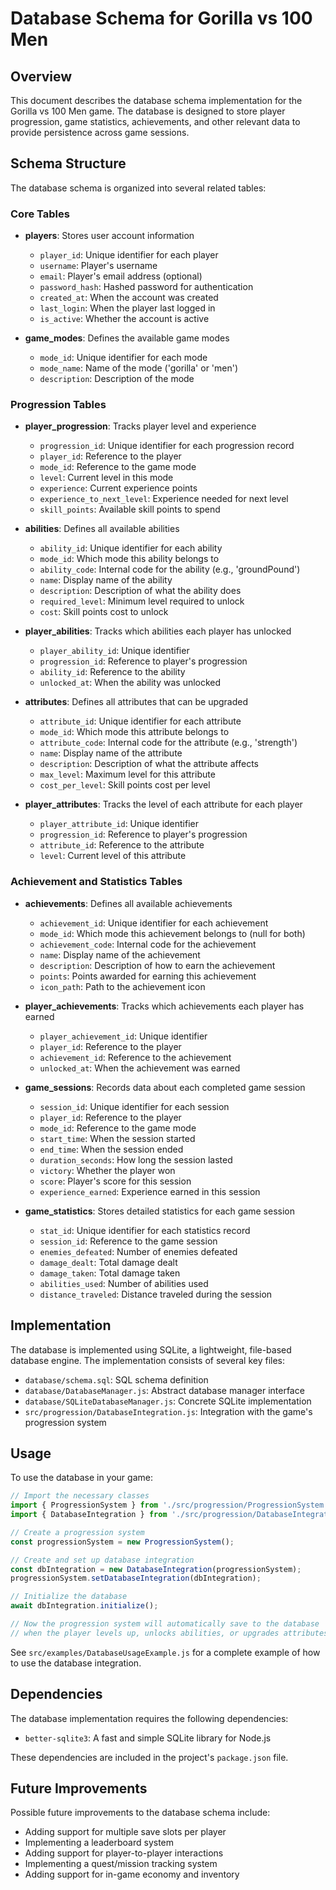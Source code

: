 # Database Schema for Gorilla vs 100 Men

## Overview

This document describes the database schema implementation for the Gorilla vs 100 Men game. The database is designed to store player progression, game statistics, achievements, and other relevant data to provide persistence across game sessions.

## Schema Structure

The database schema is organized into several related tables:

### Core Tables

- **players**: Stores user account information
  - `player_id`: Unique identifier for each player
  - `username`: Player's username
  - `email`: Player's email address (optional)
  - `password_hash`: Hashed password for authentication
  - `created_at`: When the account was created
  - `last_login`: When the player last logged in
  - `is_active`: Whether the account is active

- **game_modes**: Defines the available game modes
  - `mode_id`: Unique identifier for each mode
  - `mode_name`: Name of the mode ('gorilla' or 'men')
  - `description`: Description of the mode

### Progression Tables

- **player_progression**: Tracks player level and experience
  - `progression_id`: Unique identifier for each progression record
  - `player_id`: Reference to the player
  - `mode_id`: Reference to the game mode
  - `level`: Current level in this mode
  - `experience`: Current experience points
  - `experience_to_next_level`: Experience needed for next level
  - `skill_points`: Available skill points to spend

- **abilities**: Defines all available abilities
  - `ability_id`: Unique identifier for each ability
  - `mode_id`: Which mode this ability belongs to
  - `ability_code`: Internal code for the ability (e.g., 'groundPound')
  - `name`: Display name of the ability
  - `description`: Description of what the ability does
  - `required_level`: Minimum level required to unlock
  - `cost`: Skill points cost to unlock

- **player_abilities**: Tracks which abilities each player has unlocked
  - `player_ability_id`: Unique identifier
  - `progression_id`: Reference to player's progression
  - `ability_id`: Reference to the ability
  - `unlocked_at`: When the ability was unlocked

- **attributes**: Defines all attributes that can be upgraded
  - `attribute_id`: Unique identifier for each attribute
  - `mode_id`: Which mode this attribute belongs to
  - `attribute_code`: Internal code for the attribute (e.g., 'strength')
  - `name`: Display name of the attribute
  - `description`: Description of what the attribute affects
  - `max_level`: Maximum level for this attribute
  - `cost_per_level`: Skill points cost per level

- **player_attributes**: Tracks the level of each attribute for each player
  - `player_attribute_id`: Unique identifier
  - `progression_id`: Reference to player's progression
  - `attribute_id`: Reference to the attribute
  - `level`: Current level of this attribute

### Achievement and Statistics Tables

- **achievements**: Defines all available achievements
  - `achievement_id`: Unique identifier for each achievement
  - `mode_id`: Which mode this achievement belongs to (null for both)
  - `achievement_code`: Internal code for the achievement
  - `name`: Display name of the achievement
  - `description`: Description of how to earn the achievement
  - `points`: Points awarded for earning this achievement
  - `icon_path`: Path to the achievement icon

- **player_achievements**: Tracks which achievements each player has earned
  - `player_achievement_id`: Unique identifier
  - `player_id`: Reference to the player
  - `achievement_id`: Reference to the achievement
  - `unlocked_at`: When the achievement was earned

- **game_sessions**: Records data about each completed game session
  - `session_id`: Unique identifier for each session
  - `player_id`: Reference to the player
  - `mode_id`: Reference to the game mode
  - `start_time`: When the session started
  - `end_time`: When the session ended
  - `duration_seconds`: How long the session lasted
  - `victory`: Whether the player won
  - `score`: Player's score for this session
  - `experience_earned`: Experience earned in this session

- **game_statistics**: Stores detailed statistics for each game session
  - `stat_id`: Unique identifier for each statistics record
  - `session_id`: Reference to the game session
  - `enemies_defeated`: Number of enemies defeated
  - `damage_dealt`: Total damage dealt
  - `damage_taken`: Total damage taken
  - `abilities_used`: Number of abilities used
  - `distance_traveled`: Distance traveled during the session

## Implementation

The database is implemented using SQLite, a lightweight, file-based database engine. The implementation consists of several key files:

- `database/schema.sql`: SQL schema definition
- `database/DatabaseManager.js`: Abstract database manager interface
- `database/SQLiteDatabaseManager.js`: Concrete SQLite implementation
- `src/progression/DatabaseIntegration.js`: Integration with the game's progression system

## Usage

To use the database in your game:

```javascript
// Import the necessary classes
import { ProgressionSystem } from './src/progression/ProgressionSystem.js';
import { DatabaseIntegration } from './src/progression/DatabaseIntegration.js';

// Create a progression system
const progressionSystem = new ProgressionSystem();

// Create and set up database integration
const dbIntegration = new DatabaseIntegration(progressionSystem);
progressionSystem.setDatabaseIntegration(dbIntegration);

// Initialize the database
await dbIntegration.initialize();

// Now the progression system will automatically save to the database
// when the player levels up, unlocks abilities, or upgrades attributes
```

See `src/examples/DatabaseUsageExample.js` for a complete example of how to use the database integration.

## Dependencies

The database implementation requires the following dependencies:

- `better-sqlite3`: A fast and simple SQLite library for Node.js

These dependencies are included in the project's `package.json` file.

## Future Improvements

Possible future improvements to the database schema include:

- Adding support for multiple save slots per player
- Implementing a leaderboard system
- Adding support for player-to-player interactions
- Implementing a quest/mission tracking system
- Adding support for in-game economy and inventory